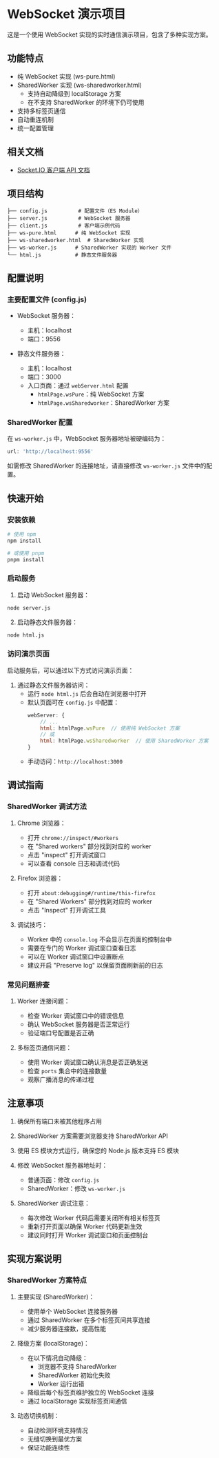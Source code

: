 # WebSocket 演示项目

这是一个使用 WebSocket 实现的实时通信演示项目，包含了多种实现方案。

## 功能特点

- 纯 WebSocket 实现 (ws-pure.html)
- SharedWorker 实现 (ws-sharedworker.html)
  - 支持自动降级到 localStorage 方案
  - 在不支持 SharedWorker 的环境下仍可使用
- 支持多标签页通信
- 自动重连机制
- 统一配置管理

## 相关文档

- [Socket.IO 客户端 API 文档](https://socket.io/zh-CN/docs/v4/client-api/)

## 项目结构

```
├── config.js          # 配置文件（ES Module）
├── server.js          # WebSocket 服务器
├── client.js          # 客户端示例代码
├── ws-pure.html      # 纯 WebSocket 实现
├── ws-sharedworker.html  # SharedWorker 实现
├── ws-worker.js      # SharedWorker 实现的 Worker 文件
└── html.js           # 静态文件服务器
```

## 配置说明

### 主要配置文件 (config.js)
- WebSocket 服务器：
  - 主机：localhost
  - 端口：9556

- 静态文件服务器：
  - 主机：localhost
  - 端口：3000
  - 入口页面：通过 `webServer.html` 配置
    - `htmlPage.wsPure`：纯 WebSocket 方案
    - `htmlPage.wsSharedworker`：SharedWorker 方案

### SharedWorker 配置
在 `ws-worker.js` 中，WebSocket 服务器地址被硬编码为：
```javascript
url: 'http://localhost:9556'
```
如需修改 SharedWorker 的连接地址，请直接修改 `ws-worker.js` 文件中的配置。

## 快速开始

### 安装依赖

```bash
# 使用 npm
npm install

# 或使用 pnpm
pnpm install
```

### 启动服务

1. 启动 WebSocket 服务器：
```bash
node server.js
```

2. 启动静态文件服务器：
```bash
node html.js
```

### 访问演示页面

启动服务后，可以通过以下方式访问演示页面：

1. 通过静态文件服务器访问：
   - 运行 `node html.js` 后会自动在浏览器中打开
   - 默认页面可在 `config.js` 中配置：
     ```javascript
     webServer: {
         // ...
         html: htmlPage.wsPure  // 使用纯 WebSocket 方案
         // 或
         html: htmlPage.wsSharedworker  // 使用 SharedWorker 方案
     }
     ```
   - 手动访问：`http://localhost:3000`

## 调试指南

### SharedWorker 调试方法

1. Chrome 浏览器：
   - 打开 `chrome://inspect/#workers`
   - 在 "Shared workers" 部分找到对应的 worker
   - 点击 "inspect" 打开调试窗口
   - 可以查看 console 日志和调试代码

2. Firefox 浏览器：
   - 打开 `about:debugging#/runtime/this-firefox`
   - 在 "Shared Workers" 部分找到对应的 worker
   - 点击 "Inspect" 打开调试工具

3. 调试技巧：
   - Worker 中的 `console.log` 不会显示在页面的控制台中
   - 需要在专门的 Worker 调试窗口查看日志
   - 可以在 Worker 调试窗口中设置断点
   - 建议开启 "Preserve log" 以保留页面刷新前的日志

### 常见问题排查

1. Worker 连接问题：
   - 检查 Worker 调试窗口中的错误信息
   - 确认 WebSocket 服务器是否正常运行
   - 验证端口号配置是否正确

2. 多标签页通信问题：
   - 使用 Worker 调试窗口确认消息是否正确发送
   - 检查 `ports` 集合中的连接数量
   - 观察广播消息的传递过程

## 注意事项

1. 确保所有端口未被其他程序占用
2. SharedWorker 方案需要浏览器支持 SharedWorker API
3. 使用 ES 模块方式运行，确保您的 Node.js 版本支持 ES 模块
4. 修改 WebSocket 服务器地址时：
   - 普通页面：修改 `config.js`
   - SharedWorker：修改 `ws-worker.js`

5. SharedWorker 调试注意：
   - 每次修改 Worker 代码后需要关闭所有相关标签页
   - 重新打开页面以确保 Worker 代码更新生效
   - 建议同时打开 Worker 调试窗口和页面控制台

## 实现方案说明

### SharedWorker 方案特点
1. 主要实现 (SharedWorker)：
   - 使用单个 WebSocket 连接服务器
   - 通过 SharedWorker 在多个标签页间共享连接
   - 减少服务器连接数，提高性能

2. 降级方案 (localStorage)：
   - 在以下情况自动降级：
     - 浏览器不支持 SharedWorker
     - SharedWorker 初始化失败
     - Worker 运行出错
   - 降级后每个标签页维护独立的 WebSocket 连接
   - 通过 localStorage 实现标签页间通信

3. 动态切换机制：
   - 自动检测环境支持情况
   - 无缝切换到最优方案
   - 保证功能连续性
